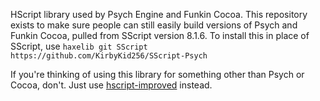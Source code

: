 HScript library used by Psych Engine and Funkin Cocoa. This repository exists to make sure people can still easily build versions of Psych and Funkin Cocoa, pulled from SScript version 8.1.6. To install this in place of SScript, use `haxelib git SScript https://github.com/KirbyKid256/SScript-Psych`

If you're thinking of using this library for something other than Psych or Cocoa, don't. Just use [hscript-improved](https://github.com/FNF-CNE-Devs/hscript-improved) instead.
